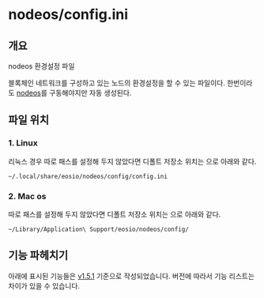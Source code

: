 # nodeos/config.ini

## 개요

nodeos 환경설정 파일

블록체인 네트워크를 구성하고 있는 노드의 환경설정을 할 수 있는 파일이다. 한번이라도 [nodeos](nodeos.md)를 구동해야지만 자동 생성된다. 

## 파일 위치

### 1. Linux

리눅스 경우 따로 패스를 설정해 두지 않았다면 디폴트 저장소 위치는 으로 아래와 같다. 

```text
~/.local/share/eosio/nodeos/config/config.ini
```

### 2. Mac os

따로 패스를 설정해 두지 않았다면 디폴트 저장소 위치는 으로 아래와 같다. 

```text
~/Library/Application\ Support/eosio/nodeos/config/
```

## 기능 파헤치기

아래에 표시된 기능들은 [v1.5.1](../../document/release-notes/v1.5.1.md) 기준으로 작성되었습니다. 버전에 따라서 기능 리스트는 차이가 있을 수 있습니다.



